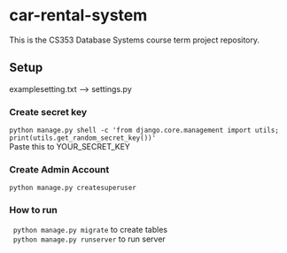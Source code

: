# car-rental-system

This is the CS353 Database Systems course term project repository.

## Setup

examplesetting.txt --> settings.py<br />

### Create secret key

`python manage.py shell -c 'from django.core.management import utils; print(utils.get_random_secret_key())'
`<br />
Paste this to YOUR_SECRET_KEY<br />

### Create Admin Account

`python manage.py createsuperuser` <br />

### How to run

` python manage.py migrate` to create tables <br />
` python manage.py runserver` to run server
